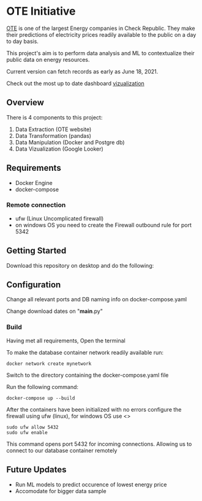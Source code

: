# OTE Initiative

[OTE](https://www.ote-cr.cz/en/welcome?set_language=en) is one of the largest Energy companies in Check Republic. They make their predictions of electricity prices readily available to the public on a day to day basis.

This project's aim is to perform data analysis and ML to contextualize their public data on energy resources.

Current version can fetch records as early as June 18, 2021. 

Check out the most up to date dashboard [vizualization](https://lookerstudio.google.com/s/vMicIZTywxA)

## Overview 

There is 4 components to this project: 

1. Data Extraction (OTE website) 
2. Data Transformation (pandas) 
3. Data Manipulation (Docker and Postgre db)
4. Data Vizualization (Google Looker)

## Requirements

* Docker Engine
* docker-compose 

### Remote connection 
* ufw (Linux Uncomplicated firewall)
* on windows OS you need to create the Firewall outbound rule for port 5342 

## Getting Started

Download this repository on desktop and do the following: 

## Configuration

Change all relevant ports and DB naming info on docker-compose.yaml 

Change download dates on "__main__.py"


### Build

Having met all requirements, Open the terminal

To make the database container network readily available run:
```
docker network create mynetwork
```

Switch to the directory containing the docker-compose.yaml file

Run the following command: 
```
docker-compose up --build
```

After the containers have been initialized with no errors
configure the firewall using ufw (linux), for windows OS use <>

```
sudo ufw allow 5432
sudo ufw enable
```
This command opens port 5432 for incoming connections.
Allowing us to connect to our database container remotely

## Future Updates

* Run ML models to predict occurence of lowest energy price
* Accomodate for bigger data sample  
